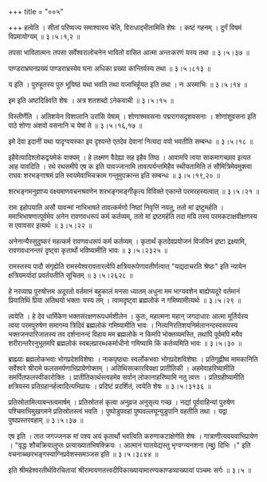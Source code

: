 +++
title = "००५"

+++
हत्वेति । सीतां परिष्वज्य समाश्वास्य चेति, विराधाद्भीतामिति शेषः । कष्टं गहनम् । दुर्गं विषमं विप्रमायोग्यम्  ॥  ३।५।१,२  ॥   

  

तपसा भावितात्मनः तपसा सर्वेश्वरालोचनेन भावितो वासित आत्मा अन्तःकरणं यस्य तथा  ॥  ३।५।३७  ॥   

  

पाण्डराभ्रघनप्रख्यं पाण्डराभ्रस्येव घना अधिका प्रख्या कान्तिर्यस्य तथा  ॥  ३।५।८१३  ॥   

  

य इति । पुरुहूतस्य पुरु भूयिष्ठं यथा भवति तथा यज्वभिर्हूयत इति तथा । नः अस्माभिः  ॥  ३।५।१४  ॥   

  

इम इति अष्टदिक्ष्विति शेषः । अत्र शतशब्दो ऽनेकवाची  ॥  ३।५।१५  ॥   

  

विस्तीर्णेति । अतिशयेन विशालानि उरांसि येषाम् । शोणाश्मवसनाः पद्मरागसदृशवसनाः । शोणांशुवसना इति पाठे शोणा अंशवो वसनानि च येषां ते  ॥  ३।५।१६,१७  ॥   

  

इमे देवा इदानीं यथा यादृग्वयस्का इव दृश्यन्ते एतदेव देवानां नित्यदा वयो भवतीति सम्बन्धः  ॥  ३।५।१८  ॥   

  

इहैवेत्यादिश्लोकद्वयमेकं वाक्यम् । हे लक्ष्मण वैदेह्या सह इहैव तिष्ठ । आवामपि त्वया साकमागच्छाव इत्यत आह यावदिति । रथे रथसमीपे एष क इति यावज्जानामि तावत्पर्यन्तमिहैव स्थीयतामिति तं सौमित्रिमेवमुक्त्वा राघवः शरभङ्गाश्रमं प्रति स्वयमेवाभिचक्राम गन्तुमुपक्रान्त इति सम्बन्धः  ॥  ३।५।१९,२०  ॥   

  

शरभङ्गमनुज्ञाप्य वक्ष्यमाणवचनश्रवणेन शरभङ्गमङ्गीकृत्य विविक्ते एकान्ते परमरहस्यत्वात्  ॥  ३।५।२१  ॥   

  

रामः इहोपयाति असौ यावन्मां नाभिभाषते तावत्कर्मणो निष्ठां निवृत्तिं नयतु, ततो मां द्रष्टुमर्हति । ममाभिभाषणात्पूर्वमेव अनेन रावणवधरूपं कर्म कर्तव्यम्, ततो मां द्रष्टमर्हति तदा मयि तस्य परमकटाक्षवीक्षणस्य स एवावसर इत्यर्थः  ॥  ३।५।२२  ॥   

  

अनेनान्यैस्सुदुष्करं महत्कर्म रावणवधरूपं कर्म कर्तव्यम् । कृतार्थं कृतदेवप्रयोजनं विजयिनं द्रष्टा द्रक्ष्यामि, रावणवधानन्तरं दृष्ट्वा कृतार्थो भविष्यामीति भावः  ॥  ३।५।२३२५  ॥   

  

रामस्तस्य पादौ संगृह्येति रामस्येश्वरावतारत्वेपि क्षत्रियरूपेणावतीर्णत्वात् "यद्यदाचरति श्रेष्ठः" इति न्यायेन क्षत्रियमर्यादां प्रवर्तयतीति सूचितम्  ॥  ३।५।२६२८  ॥   

  

हे नरव्याघ्र पुरुषोत्तम अदूरतो वर्तमानं बहुकालं मनसा ध्यातम् अधुना मम भाग्यवशेन बाह्येप्यदूरे वर्तमानं प्रियातिथिं प्रिया अतिथयो भक्ताः यस्य तम् । त्वामदृष्ट्वा ब्रह्मलोकं न गमिष्यामीत्यर्थः  ॥  ३।५।२९  ॥   

  

त्वयेति । हे देव धार्मिकेण भक्तसंरक्षणरूपधर्मशीलेन । कुतः, महात्मना महान् जगदाधारः आत्मा मूर्तिर्यस्य त्वया परमपुरुषेण समागम्य त्रिदिवं ब्रह्मलोकं गमिष्यामीति भावः । नित्यनिरतिशयनिर्मलानन्दस्वरूपस्य भक्तजनपारिजातस्य तव दर्शनानन्दं विहाय मम ब्रह्मलोके न किमपि भोक्तव्यमस्ति, तथापि पूर्वमपि मयैव शरीरान्तरैरनुभूतमपि ब्रह्मलोकं स्वबलप्रारब्धकर्माधीनो गमिष्यामि किं कर्तव्यमिति भावः  ॥  ३।५।३०  ॥   

  

ब्राह्म्याः ब्रह्मलोकभवाः भोगप्रदेशविशेषाः । नाकपृष्ठ्याः स्वर्लोकभवाः भोगप्रदेशविशेषाः । प्रतिगृह्णीष्व मामकानिति सर्वेश्वरे श्रीरामे फलसमर्पणाभिप्रायेणोक्तम् । अतिथिसत्कारविवक्षा प्रातीतिकी । अहमेवाहरिष्यामीति समर्पितफलस्वीकारोक्तिः । प्रातीतिकार्थस्त्वहमेव सर्वान् लोकानाहरिष्यामि नतु त्वत्तः । प्रतिग्रहीष्यामीति क्षत्रियस्य प्रतिग्रहानर्हत्वादित्यभिप्रायः । प्रदिष्टं प्रदर्शितं, त्वयेति शेषः  ॥  ३।५।३१३६  ॥   

  

प्रतिस्रोतामित्याबन्तत्वमार्षम् । प्रतिस्रोतसं कृत्वा अनुव्रज अनुसृत्य गच्छ । नद्यां पूर्ववाहिन्यां पुरुषेण पश्चिमाभिमुखगमने प्रतिस्रोतस्त्वं भवति । पुष्पोडुपवहां पुष्पवल्लघून्युडुपानि वहतीति तथा । यद्वा पुष्पप्रस्तरवहाम्  ॥  ३।५।३७  ॥   

  

एष इति । तात जगज्जनक मां पश्य अयं कृतार्थो भवत्विति करुणाकटाक्षेणेति शेषः । गात्राणीत्यवयवाभिप्रायेण । "वृद्धः शौचक्रियालुप्तः प्रत्याख्यातभिषक्क्रियः । आत्मानं घातयेद्यस्तु भृग्वग्न्यनशना (म्बु) दिभिः ।" इति वचनाच्च्छरभङ्गस्याग्निप्रवेशस्समञ्जस इति  ॥  ३।५।३८४४  ॥   

  

इति श्रीमहेश्वरतीर्थविरचितायां श्रीरामायणतत्त्वदीपिकाख्यायामारण्यकाण्डव्याख्यायां पञ्चमः सर्गः  ॥  ३।५  ॥   

  

